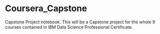 # Coursera_Capstone
Capstone Project notebook.
This will be a Capstone project for the whole 9 courses contained in IBM Data Science Professional Certificate.
